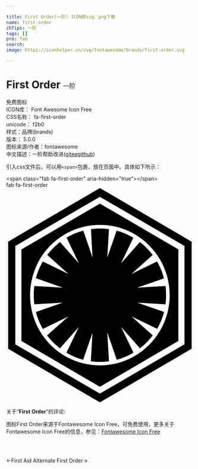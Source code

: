 ```yaml
---

title: First Order(一阶) ICON转svg、png下载
name: first-order
zhTips: 一阶
tags: []
pre: fab
search: 
image: https://iconhelper.cn/svg/fontawesome/brands/first-order.svg

---
```


# First Order  <small style="font-size: 60%;font-weight: 100">一阶</small>


<div class="detail-page">
<p>
<span><span class="badge-success badge">免费图标</span> </span>
<br/>
<span>
ICON库：
<span class="badge-secondary badge">Font Awesome Icon Free</span> 
</span>
<br/>
<span>
CSS名称：
<span class="badge-secondary badge">fa-first-order</span> 
</span>
<br/>
<span>
unicode：
<span class="badge-secondary badge">f2b0</span> 
<copy-btn content='f2b0' btn-title=""></copy-btn>
<copy-btn :content='String.fromCodePoint(parseInt("f2b0", 16))' btn-title="复制U"></copy-btn>
</span><br/><span>样式：<span class="badge-light badge">品牌(brands)</span></span>
<br/>
<span>
版本：
<span class="badge-secondary badge">5.0.0</span> 
</span>
<br/>
<span>图标来源/作者：<span class="badge-light badge">fontawesome</span></span> 
<br/>
<span class="zh-detail">中文描述：<span class="badge-primary badge">一阶</span><span class="help-link"><span>帮助改进</span>(<a href="https://gitee.com/liuwave/icon-helper/edit/master/json/fontawesome/brands/first-order.json" target="_blank" rel="noopener noreferrer">gitee</a><a href="https://github.com/liuwave/icon-helper/edit/master/json/fontawesome/brands/first-order.json" target="_blank" rel="noopener noreferrer">github</a></span>)</span><br/>
</p>
</div>
<div class="alert alert-dark">
  <i class="fab fa-first-order fa-xs"></i>
  <i class="fab fa-first-order fa-sm"></i>
  <i class="fab fa-first-order fa-lg"></i>
  <i class="fab fa-first-order fa-2x"></i>
  <i class="fab fa-first-order fa-3x"></i>
  <i class="fab fa-first-order fa-5x"></i>
  <i class="fab fa-first-order fa-7x"></i>
</div>
<div>
  <p>引入css文件后，可以用<code>&lt;span&gt;</code>包裹，放在页面中。具体如下所示：    
  </p>
  <div class="alert alert-primary" style="font-size: 14px">
    &lt;span class="fab fa-first-order" aria-hidden="true"&gt;&lt;/span&gt;
    <copy-btn content='<span class="fab fa-first-order" aria-hidden="true"></span>'></copy-btn>
  </div>
  <div class="alert alert-secondary">
    <i class="fab fa-first-order"
    style="font-size: 24px"
    aria-hidden="true"></i> fab fa-first-order
    <copy-btn content="fab fa-first-order" btn-title="复制图标名称"></copy-btn>
  </div>
</div>
<div id="svg" class="svg-wrap">
<svg xmlns="http://www.w3.org/2000/svg" viewBox="0 0 448 512"><path d="M12.9 229.2c.1-.1.2-.3.3-.4 0 .1 0 .3-.1.4h-.2zM224 96.6c-7.1 0-14.6.6-21.4 1.7l3.7 67.4-22-64c-14.3 3.7-27.7 9.4-40 16.6l29.4 61.4-45.1-50.9c-11.4 8.9-21.7 19.1-30.6 30.9l50.6 45.4-61.1-29.7c-7.1 12.3-12.9 25.7-16.6 40l64.3 22.6-68-4c-.9 7.1-1.4 14.6-1.4 22s.6 14.6 1.4 21.7l67.7-4-64 22.6c3.7 14.3 9.4 27.7 16.6 40.3l61.1-29.7L97.7 352c8.9 11.7 19.1 22.3 30.9 30.9l44.9-50.9-29.5 61.4c12.3 7.4 25.7 13.1 40 16.9l22.3-64.6-4 68c7.1 1.1 14.6 1.7 21.7 1.7 7.4 0 14.6-.6 21.7-1.7l-4-68.6 22.6 65.1c14.3-4 27.7-9.4 40-16.9L274.9 332l44.9 50.9c11.7-8.9 22-19.1 30.6-30.9l-50.6-45.1 61.1 29.4c7.1-12.3 12.9-25.7 16.6-40.3l-64-22.3 67.4 4c1.1-7.1 1.4-14.3 1.4-21.7s-.3-14.9-1.4-22l-67.7 4 64-22.3c-3.7-14.3-9.1-28-16.6-40.3l-60.9 29.7 50.6-45.4c-8.9-11.7-19.1-22-30.6-30.9l-45.1 50.9 29.4-61.1c-12.3-7.4-25.7-13.1-40-16.9L241.7 166l4-67.7c-7.1-1.2-14.3-1.7-21.7-1.7zM443.4 128v256L224 512 4.6 384V128L224 0l219.4 128zm-17.1 10.3L224 20.9 21.7 138.3v235.1L224 491.1l202.3-117.7V138.3zM224 37.1l187.7 109.4v218.9L224 474.9 36.3 365.4V146.6L224 37.1zm0 50.9c-92.3 0-166.9 75.1-166.9 168 0 92.6 74.6 167.7 166.9 167.7 92 0 166.9-75.1 166.9-167.7 0-92.9-74.9-168-166.9-168z"/></svg>
</div>
<detail full-name='fa-first-order'></detail>
<div class="icon-detail__container">
<p>关于“<b>First Order</b>”的评论:</p>
</div>
<Vssue title="关于“First Order”的评论" />    
<div><p>图标First Order来源于Fontawesome Icon Free，可免费使用，更多关于  Fontawesome Icon Free的信息，参见：<a target="_blank" href="https://iconhelper.cn/fontawesome.html">Fontawesome Icon Free</a>
</p></div>

<div style="padding:2rem 0 " class="page-nav"><p class="inner"><span class="prev">←<router-link to="/icon/solid/first-aid.html">First Aid</router-link></span> <span class="next"><router-link to="/icon/brands/first-order-alt.html">Alternate First Order</router-link>→</span></p></div>
